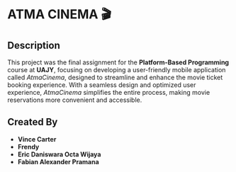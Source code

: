 # **ATMA CINEMA** 🎬

## Description
This project was the final assignment for the **Platform-Based Programming** course at **UAJY**, focusing on developing a user-friendly mobile application called *AtmaCinema*, designed to streamline and enhance the movie ticket booking experience. With a seamless design and optimized user experience, *AtmaCinema* simplifies the entire process, making movie reservations more convenient and accessible.

## Created By
- **Vince Carter**
- **Frendy**
- **Eric Daniswara Octa Wijaya**
- **Fabian Alexander Pramana**
